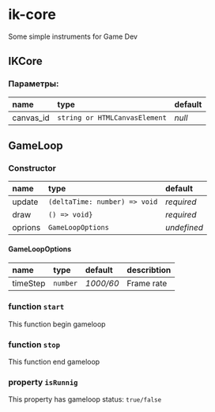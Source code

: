 # ik-core
Some simple instruments for Game Dev

## IKCore

### Параметры:
| name      | type                          | default |
| :-------- | :---------------------------- | :------ |
| canvas_id | `string or HTMLCanvasElement` | *null*  |

## GameLoop

### Constructor
| name    | type                          | default     |
| :------ | :---------------------------- | :---------- |
| update  | `(deltaTime: number) => void` | *required*  |
| draw    | `() => void}`                 | *required*  |
| oprions | `GameLoopOptions`             | *undefined* |

#### GameLoopOptions
| name     | type     | default   | describtion |
| :------- | :------- | :-------- | :---------- |
| timeStep | `number` | *1000/60* | Frame rate  |

### function `start`
This function begin gameloop

### function `stop`
This function end gameloop

### property `isRunnig` 
This property has gameloop status: `true/false`